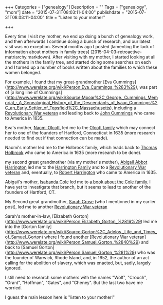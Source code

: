 +++
Categories = ["genealogy"]
Description = ""
Tags = ["genealogy", "mom"]
date = "2015-07-31T08:03:11-04:00"
publishdate = "2015-07-31T08:03:11-04:00"
title = "Listen to your mother"

+++

Every time I visit my mother, we end up doing a bunch of genealogy work, and then afterwards I continue doing a bunch of research, and our latest visit was no exception.
Several months ago I posted 
[lamenting the lack of information about mothers in family trees]
(2015-04-03-retroactive-matriarchy.markdown).
After visiting with my mother, I started looking at all the mothers in the family tree, and started doing some searches on each and I turned up a number of books written about the families to which these women belonged.

For example, I found that my great-grandmother [Eva Cummings]
(http://www.werelate.org/wiki/Person:Eva_Cummings_%283%29),
was part of [a long line of Cummings]
(http://www.werelate.org/wiki/Source:Mooar%2C_George._Cummings_Memorial_:_A_Genealogical_History_of_the_Descendants_of_Isaac_Cummings%2C_an_Early_Settler_of_Topsfield%2C_Massachusetts), including a [Revolutionary War veteran](http://www.werelate.org/wiki/Person:Ebenezer_Cummings_%286%29)
and leading back to [John Cummings](http://www.werelate.org/wiki/Person:John_Cummings_%2816%29) who came to America in 1635.

Eva's mother, [Naomi Olcott](http://www.werelate.org/wiki/Person:Naomi_Olcott_%281%29), led me to the [Olcott family](http://www.werelate.org/wiki/Source:Goodwin%2C_Nathaniel._Descendants_of_Thomas_Olcott%2C_One_of_the_First_Settlers_of_Hartford%2C_Ct) which may connect her to one of the founders of Hartford, Connecticut in 1635 (more research needed to find out if that connection can be made).

Naomi's mother led me to the Holbrook family, which leads back to
[Thomas Holbrook](http://www.werelate.org/wiki/Person:Thomas_Holbrook_%284%29)
who came to America in 1635 (more research to be done).

my second great grandmother (via my mother's mother), [Abigail Abbot Harrington](http://www.werelate.org/wiki/Person:Abrigail_Harrington_%281%29)
led me to the [Harrington Family](http://www.werelate.org/wiki/Source:Harrington%2C_George_H._Manuscript_of_Harrington_Family_Genealogical_Gazetteer)
and to a [Revolutionary War veteran](http://www.werelate.org/wiki/Person:Jason_Harrington_%282%29) and, eventually, to
[Robert Harrington](http://www.werelate.org/wiki/Person:Robert_Harrington_%283%29) who came to America in 1635.

Abigail's mother, [Isabanda Cole](http://www.werelate.org/wiki/Person:Isabanda_Cole_%281%29) led me to [a book about the Cole family](http://www.werelate.org/wiki/Source:Cole%2C_Frank_T._Early_Genealogies_of_the_Cole_Families_in_America).  I have yet to investigate that branch, but it seems to lead to another of the founders of Hartford, CT.

My Second great grandmother, [Sarah Crose](http://www.werelate.org/wiki/Person:Sarah_Crose_%2811%29)
(who I mentioned in my earlier post),
led me to another [Revolutionary War veteran](http://www.werelate.org/wiki/Person:Philip_Crose_%281%29)

Sarah's mother-in-law,
[Elizabeth Gorton]
(http://www.werelate.org/wiki/Person:Elizabeth_Gorton_%2816%29)
led me into the [Gorton family]
(http://www.werelate.org/wiki/Source:Gorton%2C_Adelos._Life_and_Times_of_Samuel_Gorton)
where I found another [Revolutionary War veteran]
(http://www.werelate.org/wiki/Person:Samuel_Gorton_%2840%29)
and back to [Samuel Gorton]
(http://www.werelate.org/wiki/Person:Samuel_Gorton_%281%29)
who was the founder of Warwick, Rhode Island, and, in 1652, the author of 
an act calling for the abolition of slavery, which was enacted, but, sadly, largely ignored.

I still need to research some mothers with the names "Wolf", "Crouch", "Grant", "Hoffman", "Gates", and "Cheney".  But the last two have me worried.

I guess the main lesson here is "listen to your mother!"
